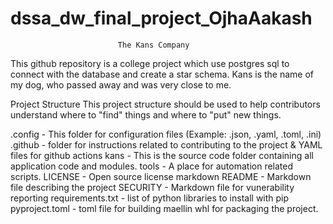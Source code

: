 # dssa_dw_final_project_OjhaAakash

                            The Kans Company

This github repository is a college project which use postgres sql to connect with the database and create a star schema. 
Kans is the name of my dog, who passed away and was very close to me.

Project Structure
This project structure should be used to help contributors understand where to "find" things and where to "put" new things.


.config - This folder for configuration files (Example: .json, .yaml, .toml, .ini)
.github - folder for instructions related to contributing to the project & YAML files for github actions
kans - This is the source code folder containing all application code and modules.
tools - A place for automation related scripts.
LICENSE - Open source license markdown
README - Markdown file describing the project
SECURITY - Markdown file for vunerability reporting
requirements.txt - list of python libraries to install with pip
pyproject.toml - toml file for building maellin whl for packaging the project.

